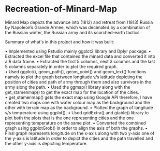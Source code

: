 # Recreation-of-Minard-Map
Minard Map depicts the advance into (1812) and retreat from (1813) Russia by Napoleon’s Grande Armée, which was decimated by a combination of the Russian winter, the Russian army and its scorched-earth tactics.

Summary of what's in this project and how it was built:

• Implemented using Rstudio mainly ggplot2 library and Dplyr package. 
• Extracted the excel file that contained the minard data and converted it into a R data frame. 
• Extracted the first 5 columns, next 3 columns and the last 5 columns separately in order to plot the required graph.  
• Used ggplot(),  geom_path(), geom_point() and geom_text() functions namely to plot the graph between longitude v/s latitude depicting the position of cities and path of army through them and also survivors in the army along the path.
• Used the ggmap() library along with the get_stamenmap() to get the exact map for the location of the cities.  
• get_stamenmap() gets the exact map using Google API therefore, I have created two maps one with water colour map as the background and the other with terrain map as the background.
• Plotted the graph of longitude v/s temperature using ggplot(). 
• Used gridExtra() and gtable() library to plot both the plots that is the one representing cities and the one representing temperature on the same plot. 
• Converted the combined graph using ggplotGrob() in order to align the axis of both the graphs. 
• Final graph represents longitude on the x-axis along with two y-axis one of the y-axis is latitude in order to depict the cities and the path travelled and the other y-axis is depicting temperature.
